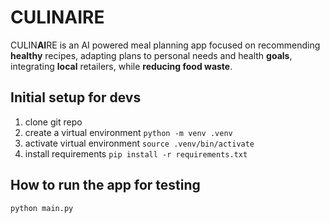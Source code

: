 # CULINAIRE
CULIN**AI**RE is an AI powered meal planning app focused on recommending **healthy** recipes, adapting plans to personal needs and health **goals**, integrating **local** retailers, while **reducing food waste**.

## Initial setup for devs
1. clone git repo
2. create a virtual environment
```python -m venv .venv```
3. activate virtual environment
```source .venv/bin/activate```
4. install requirements
```pip install -r requirements.txt```

## How to run the app for testing
```python main.py```

